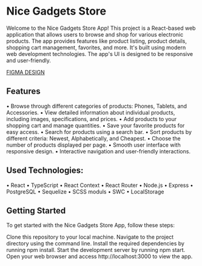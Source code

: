 # Nice Gadgets Store

Welcome to the Nice Gadgets Store App! This project is a React-based web application that allows users to browse and shop for various electronic products. The app provides features like product listing, product details, shopping cart management, favorites, and more. It's built using modern web development technologies. The app's UI is designed to be responsive and user-friendly.

[FIGMA DESIGN](https://www.figma.com/file/xMK2Dy0mfBbJJSNctmOuLW/Phone-catalog-(V2)-Rounded-Style-1?type=design&node-id=0-1&mode=design/)

## Features
• Browse through different categories of products: Phones, Tablets, and Accessories.
• View detailed information about individual products, including images, specifications, and prices.
• Add products to your shopping cart and manage quantities.
• Save your favorite products for easy access.
• Search for products using a search bar.
• Sort products by different criteria: Newest, Alphabetically, and Cheapest.
• Choose the number of products displayed per page.
• Smooth user interface with responsive design.
• Interactive navigation and user-friendly interactions.

## Used Technologies:
• React
• TypeScript
• React Context
• React Router
• Node.js
• Express
• PostgreSQL
• Sequelize
• SCSS moduls
• SWC
• LocalStorage

## Getting Started
To get started with the Nice Gadgets Store App, follow these steps:

Clone this repository to your local machine.
Navigate to the project directory using the command line.
Install the required dependencies by running npm install.
Start the development server by running npm start.
Open your web browser and access http://localhost:3000 to view the app.
